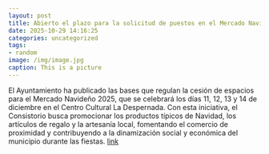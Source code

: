 ```yaml
---
layout: post
title: Abierto el plazo para la solicitud de puestos en el Mercado Navideño
date: 2025-10-29 14:16:25
categories: uncategorized
tags:
- random
image: /img/image.jpg
caption: This is a picture
---
```

El Ayuntamiento ha publicado las bases que regulan la cesión de espacios para el Mercado Navideño 2025, que se celebrará los días 11, 12, 13 y 14 de diciembre en el Centro Cultural La Despernada. Con esta iniciativa, el Consistorio busca promocionar los productos típicos de Navidad, los artículos de regalo y la artesanía local, fomentando el comercio de proximidad y contribuyendo a la dinamización social y económica del municipio durante las fiestas.  [link](https://www.ayto-villacanada.es/noticias/abierto-el-plazo-para-la-solicitud-de-puestos-en-el-mercado-navideno/)
